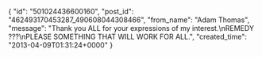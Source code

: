  {
   "id": "501024436600160",
   "post_id": "462493170453287_490608044308466",
   "from_name": "Adam Thomas",
   "message": "Thank you ALL for your expressions of my interest.\nREMEDY ???\nPLEASE SOMETHING THAT WILL WORK FOR ALL.",
   "created_time": "2013-04-09T01:31:24+0000"
 }
